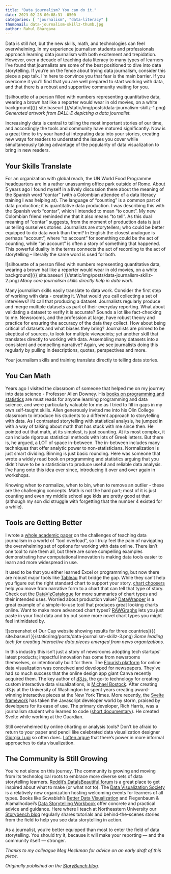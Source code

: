 ```yaml
---
title: "Data journalism? You can do it."
date: 2023-02-28 00:08:31 -0500
categories: [ "journalism", "data-literacy" ]
thumbnail: data-journalism-skillz-thumb.jpg
author: Rahul Bhargava
---
```


Data is still *hot*, but the new skills, math, and technologies can feel overwhelming. In my experience journalism students and professionals approach learning data journalism with both excitement and trepidation. However, over a decade of teaching data literacy to many types of learners I’ve found that journalists are some of the best positioned to dive into data storytelling. If you’re on the fence about trying data journalism, consider this piece a pep talk. I’m here to convince you that fear is the main barrier. If you overcome it you’ll find that you are well prepared to start working with data, and that there is a robust and supportive community waiting for y​​ou.

![silhouette of a person filled with numbers representing quantitative data, wearing a brown hat like a reporter would wear in old movies, on a white background]({{ site.baseurl }}/static/img/posts/data-journalism-skillz-1.png)
*Generated artwork from DALL-E depicting a data journalist.*

Increasingly data is central to telling the most important stories of our time, and accordingly the tools and community have matured significantly. Now is a great time to try your hand at integrating data into your stories, creating new ways for readers to understand the issues you cover while simultaneously taking advantage of the popularity of data visualization to bring in new readers.

## Your Skills Translate

For an organization with global reach, the UN World Food Programme headquarters are in a rather unassuming office park outside of Rome. About 5 years ago I found myself in a lively discussion there about the meaning of the Spanish word “contar” (with a Colombian attendee of a data literacy training I was helping at). The language of “counting” is a common part of data production; it is quantitative data production. I was describing this with the Spanish verb “contar”, which I intended to mean “to count”. My new Colombian friend reminded me that it also means “to tell”. As this dual meaning of “contar” suggests, from the moment of production data is just us telling ourselves stories. Journalists are storytellers; who could be better equipped to do data work than them? In English the closest analogue is perhaps “account”, where “to account” for something could be the act of counting, while “an account” is often a story of something that happened. This powerful duality in the terms connects the act of recording to the act of storytelling – literally the same word is used for both.

![silhouette of a person filled with numbers representing quantitative data, wearing a brown hat like a reporter would wear in old movies, on a white background]({{ site.baseurl }}/static/img/posts/data-journalism-skillz-2.png)
*Many core journalism skills directly help in data work.*

Many journalism skills easily translate to data work. Consider the first step of working with data - creating it. What would you call collecting a set of interviews? I’d call that producing a dataset. Journalists regularly produce and merge multiple datasets as part of their everyday reporting. What about validating a dataset to verify it is accurate? Sounds a lot like fact-checking to me. Newsrooms, and the profession at large, have robust theory and practice for ensuring the accuracy of the data they collect.  How about being critical of datasets and what biases they bring? Journalists are primed to be skeptical of sources, to look for multiple viewpoints; yet another skill that translates directly to working with data. Assembling many datasets into a consistent and compelling narrative? Again, we see journalists doing this regularly by pulling in descriptions, quotes, perspectives and more.

Your journalism skills and training translate directly to telling data stories.

## You Can Math

Years ago I visited  the classroom of someone that helped me on my journey into data science - Professor Allen Downey. His [books on programming and statistics](https://www.allendowney.com/wp/books/) are must reads for anyone learning programming and data science, and were particularly valuable for me as I tried to fill in gaps in my own self-taught skills. Allen generously invited me into his Olin College classroom to introduce his students to a different approach to storytelling with data. As I contrasted storytelling with statistical analysis, he jumped in with a way of talking about math that has stuck with me since then. He pointed out that math, at its simplest, is just counting. At its most complex, it can include rigorous statistical methods with lots of Greek letters. But there is, he argued, a LOT of space in-between. The in-between includes many techniques that offer analytic power to non-statisticians. Normalization is just smart dividing. Binning is just basic rounding. Here was someone that wrote a widely read book on programming and statistics arguing that you didn’t have to be a statistician to produce useful and reliable data analysis. I’ve hung onto this idea ever since, introducing it over and over again in workshops.

Knowing when to normalize, when to bin, when to remove an outlier - these are the challenging concepts. Math is not the hard part; most of it is just counting and even my middle school age kids are pretty good at that (although my son did struggle with forgetting that the number 4 existed for a while).

## Tools are Getting Better

I wrote a [whole academic paper](https://dl.acm.org/doi/abs/10.1145/3462741.3466660) on the challenges of teaching data journalism in a world of “tool overload”, so I truly feel the pain of navigating the overwhelming set of options for working with data online. There isn’t one tool to rule them all, but there are some compelling examples demonstrating how computational innovation is making data tools easier to learn and more widespread in use.

It used to be that you either learned Excel or programming, but now there are robust major tools like [Tableau](https://www.tableau.com) that bridge the gap. While they can’t help you figure out the right standard chart to support your story, [chart choosers](https://datavizblog.com/2013/04/29/andrew-abelas-chart-chooser/) help you move from narrative form to a chart that can tell that type of story. Check out the [DataVizCatalogue](https://datavizcatalogue.com) for more summaries of chart types and their intended uses. Worried about production value? [DataWrapper](https://www.datawrapper.de) is a great example of a simple-to-use tool that produces great looking charts online. Want to make more advanced chart types? [RAWGraphs](https://www.rawgraphs.io) lets you just paste in your final data and try out some more novel chart types you might feel intimidated by.

![screenshot of Our Cup website showing results for three countries]({{ site.baseurl }}/static/img/posts/data-journalism-skillz-3.png)
*Some leading tech for creating interactive data pieces emerged from news organizations.*

In this industry this isn’t just a story of newsrooms adopting tech startups' latest products; impactful innovation has come from newsrooms themselves, or intentionally built for them. The [Flourish platform](https://flourish.studio/) for online data visualization was conceived and developed for newspapers. They’ve had so much success that the online design app giant Canva recently acquired them. The key author of [d3.js](https://d3js.org/), the go-to technology for creating custom interactive data visualizations, is [Michael Bostock](https://bost.ocks.org/mike/). After creating d3.js at the University of Washington he spent years creating award-winning interactive pieces at the New York Times. More recently, the [Svelte framework](https://svelte.dev/) has taken the Javascript developer world by storm, praised by developers for its ease of use. The primary developer, Rich Harris, was a journalism student who learned to code ([short documentary](https://www.youtube.com/watch?v=kMlkCYL9qo0)). He created Svelte while working at the Guardian.

Still overwhelmed by online charting or analysis tools? Don’t be afraid to return to your paper and pencil like celebrated data visualization designer [Giorgia Lupi](http://giorgialupi.com) so often does. [I often argue](https://medium.com/@rahulbot/the-case-for-informal-visualization-15ecafcf2caa) that there’s power in more informal approaches to data visualization.

## The Community is Still Growing

You’re not alone on this journey. The community is growing and moving from its technological roots to embrace more diverse sets of data storytelling learners. [Reddit’s DataIsBeautiful forum](https://www.reddit.com/r/dataisbeautiful/) is a great place to get inspired about what to make (or what not to). The [Data Visualization Society](https://www.datavisualizationsociety.org) is a relatively new organization hosting welcoming events for learners of all types. Books like Scwabish’s [Better Data Visualization](https://policyviz.com/pv_books/better-data-visualizations-a-guide-for-scholars-researchers-and-wonks/) and Fiegenbaum & Alamalhodaei’s [Data Storytelling Workbook](https://www.routledge.com/The-Data-Storytelling-Workbook/Feigenbaum-Alamalhodaei/p/book/9781138052116) offer concrete and practical advice and guidance. Here where I teach at Northeastern University our [Storybench blog](https://www.storybench.org) regularly shares tutorials and behind-the-scenes stories from the field to help you see data storytelling in action.

As a journalist, you’re better equipped than most to enter the field of data storytelling. You should try it, because it will make your reporting — and the community itself — stronger.

_Thanks to my colleague Meg Heckman for advice on an early draft of this piece._

*Originally published on the [StoryBench blog](https://www.storybench.org/data-journalism-you-can-do-it/).*
